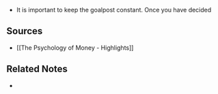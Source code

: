- It is important to keep the goalpost constant. Once you have decided

## Sources
- [[The Psychology of Money - Highlights]]

## Related Notes
- 